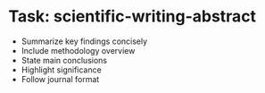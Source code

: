 <!-- ---
!-- title: 2024-12-27 23:17:08
!-- author: Yusuke Watanabe
!-- date: /home/ywatanabe/.emacs.d/lisp/elmo/workspace/resources/prompt-templates/components/02_tasks/scientific-writing-abstract.md
!-- --- -->

# Task: scientific-writing-abstract
* Summarize key findings concisely
* Include methodology overview
* State main conclusions
* Highlight significance
* Follow journal format